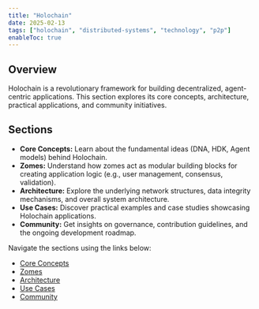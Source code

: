 ```yaml
---
title: "Holochain"
date: 2025-02-13
tags: ["holochain", "distributed-systems", "technology", "p2p"]
enableToc: true
---
```


## Overview

Holochain is a revolutionary framework for building decentralized, agent-centric applications. This section explores its core concepts, architecture, practical applications, and community initiatives.

## Sections

- **Core Concepts:** Learn about the fundamental ideas (DNA, HDK, Agent models) behind Holochain.
- **Zomes:** Understand how zomes act as modular building blocks for creating application logic (e.g., user management, consensus, validation).
- **Architecture:** Explore the underlying network structures, data integrity mechanisms, and overall system architecture.
- **Use Cases:** Discover practical examples and case studies showcasing Holochain applications.
- **Community:** Get insights on governance, contribution guidelines, and the ongoing development roadmap.

Navigate the sections using the links below:

- [Core Concepts](./core-concepts/)
- [Zomes](./zomes/)
- [Architecture](./architecture/)
- [Use Cases](./use-cases/)
- [Community](./community/)
